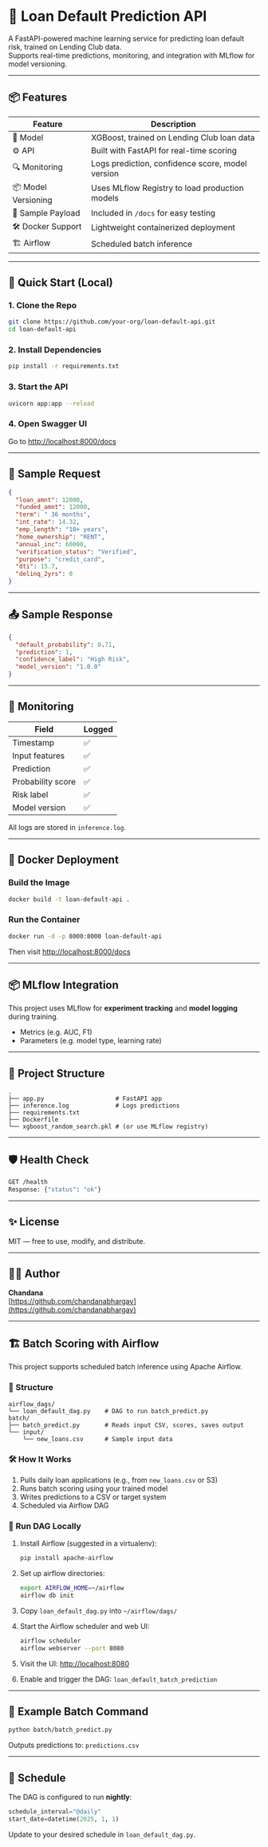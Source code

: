 
# 🚀 Loan Default Prediction API

A FastAPI-powered machine learning service for predicting loan default risk, trained on Lending Club data.  
Supports real-time predictions, monitoring, and integration with MLflow for model versioning.

---

## 📦 Features

| Feature                        | Description                                      |
|-------------------------------|--------------------------------------------------|
| 🧠 Model                      | XGBoost, trained on Lending Club loan data       |
| ⚙️ API                        | Built with FastAPI for real-time scoring         |
| 🔍 Monitoring                 | Logs prediction, confidence score, model version |
| 📦 Model Versioning           | Uses MLflow Registry to load production models   |
| 🧪 Sample Payload             | Included in `/docs` for easy testing             |
| 🛠️ Docker Support             | Lightweight containerized deployment             |
| 🏗️ Airflow                    | Scheduled batch inference                        |
                                 
---

## 🚀 Quick Start (Local)

### 1. Clone the Repo

```bash
git clone https://github.com/your-org/loan-default-api.git
cd loan-default-api
```

### 2. Install Dependencies

```bash
pip install -r requirements.txt
```

### 3. Start the API

```bash
uvicorn app:app --reload
```

### 4. Open Swagger UI

Go to [http://localhost:8000/docs](http://localhost:8000/docs)

---

## 🧪 Sample Request

```json
{
  "loan_amnt": 12000,
  "funded_amnt": 12000,
  "term": " 36 months",
  "int_rate": 14.32,
  "emp_length": "10+ years",
  "home_ownership": "RENT",
  "annual_inc": 60000,
  "verification_status": "Verified",
  "purpose": "credit_card",
  "dti": 15.7,
  "delinq_2yrs": 0
}
```

---

## 📤 Sample Response

```json
{
  "default_probability": 0.71,
  "prediction": 1,
  "confidence_label": "High Risk",
  "model_version": "1.0.0"
}
```

---

## 🧠 Monitoring

| Field              | Logged           |
|-------------------|------------------|
| Timestamp          | ✅               |
| Input features     | ✅               |
| Prediction         | ✅               |
| Probability score  | ✅               |
| Risk label         | ✅               |
| Model version      | ✅               |

All logs are stored in `inference.log`.

---

## 🐳 Docker Deployment

### Build the Image

```bash
docker build -t loan-default-api .
```

### Run the Container

```bash
docker run -d -p 8000:8000 loan-default-api
```

Then visit [http://localhost:8000/docs](http://localhost:8000/docs)

---

## 📦 MLflow Integration

This project uses MLflow for **experiment tracking** and **model logging** during training.

- Metrics (e.g. AUC, F1)
- Parameters (e.g. model type, learning rate)

---

## 📁 Project Structure

```
.
├── app.py                    # FastAPI app
├── inference.log             # Logs predictions
├── requirements.txt
├── Dockerfile
└── xgboost_random_search.pkl # (or use MLflow registry)
```

---

## 🛡️ Health Check

```bash
GET /health
Response: {"status": "ok"}
```

---

## ✨ License

MIT — free to use, modify, and distribute.

---

## 👨‍💻 Author

**Chandana**  
[https://github.com/chandanabhargav](https://github.com/chandanabhargav)

---

## 🏗️ Batch Scoring with Airflow

This project supports scheduled batch inference using Apache Airflow.  

### 📂 Structure

```
airflow_dags/
└── loan_default_dag.py    # DAG to run batch_predict.py
batch/
├── batch_predict.py       # Reads input CSV, scores, saves output
└── input/
    └── new_loans.csv      # Sample input data
```

### 🛠️ How It Works

1. Pulls daily loan applications (e.g., from `new_loans.csv` or S3)
2. Runs batch scoring using your trained model
3. Writes predictions to a CSV or target system
4. Scheduled via Airflow DAG

### 🧪 Run DAG Locally

1. Install Airflow (suggested in a virtualenv):
    ```bash
    pip install apache-airflow
    ```

2. Set up airflow directories:
    ```bash
    export AIRFLOW_HOME=~/airflow
    airflow db init
    ```

3. Copy `loan_default_dag.py` into `~/airflow/dags/`

4. Start the Airflow scheduler and web UI:
    ```bash
    airflow scheduler
    airflow webserver --port 8080
    ```

5. Visit the UI: [http://localhost:8080](http://localhost:8080)

6. Enable and trigger the DAG: `loan_default_batch_prediction`

---

## 📌 Example Batch Command

```bash
python batch/batch_predict.py
```

Outputs predictions to: `predictions.csv`

---

## 📅 Schedule

The DAG is configured to run **nightly**:
```python
schedule_interval="@daily"
start_date=datetime(2025, 1, 1)
```

Update to your desired schedule in `loan_default_dag.py`.